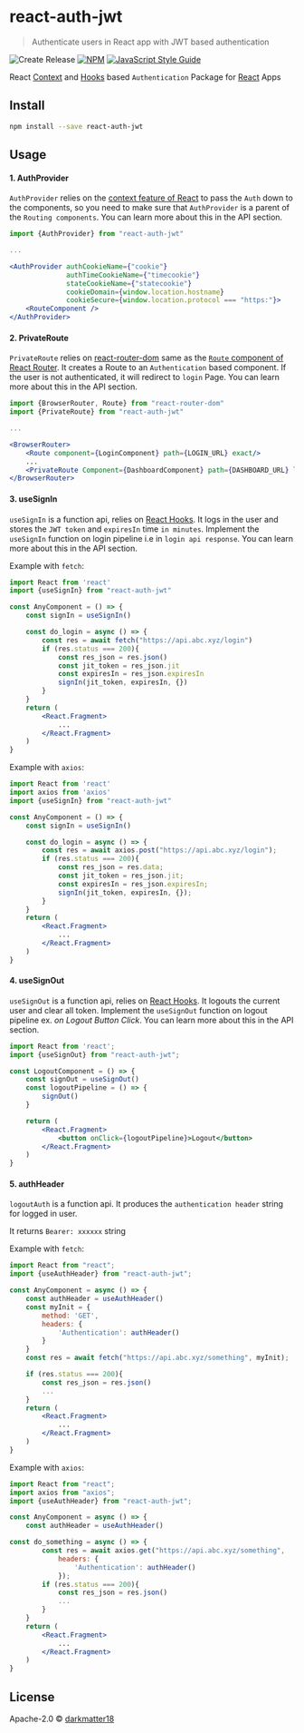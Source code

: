 # react-auth-jwt

> Authenticate users in React app with JWT based authentication

![Create Release](https://github.com/darkmatter18/react-auth-jwt/workflows/Create%20Release/badge.svg)
[![NPM](https://img.shields.io/npm/v/react-auth-jwt.svg)](https://www.npmjs.com/package/react-auth-jwt)
[![JavaScript Style Guide](https://img.shields.io/badge/code_style-standard-brightgreen.svg)](https://standardjs.com)

React [Context](https://reactjs.org/docs/context.html) and [Hooks](https://reactjs.org/docs/hooks-intro.html)
based `Authentication` Package for [React](https://reactjs.org/) Apps

## Install

```bash
npm install --save react-auth-jwt
```

## Usage

#### 1. AuthProvider

`AuthProvider` relies on the [context feature of React](https://reactjs.org/docs/context.html) to pass the `Auth` down
to the components, so you need to make sure that `AuthProvider` is a parent of the `Routing components`.
You can learn more about this in the API section.

```jsx
import {AuthProvider} from "react-auth-jwt"

...

<AuthProvider authCookieName={"cookie"}
              authTimeCookieName={"timecookie"}
              stateCookieName={"statecookie"}
              cookieDomain={window.location.hostname}
              cookieSecure={window.location.protocol === "https:"}>
    <RouteComponent />
</AuthProvider>
```

#### 2. PrivateRoute
`PrivateRoute` relies on [react-router-dom](https://reacttraining.com/react-router) same as the
[`Route` component of React Router](https://reacttraining.com/react-router/web/api/Route).
It creates a Route to an `Authentication` based component.
If the user is not authenticated, it will redirect to `login` Page.
You can learn more about this in the API section.

```jsx
import {BrowserRouter, Route} from "react-router-dom"
import {PrivateRoute} from "react-auth-jwt"

...

<BrowserRouter>
    <Route component={LoginComponent} path={LOGIN_URL} exact/>
    ...
    <PrivateRoute Component={DashboardComponent} path={DASHBOARD_URL} loginPath={LOGIN_URL} exact/>
</BrowserRouter>
```

#### 3. useSignIn
`useSignIn` is a function api, relies on [React Hooks](https://reactjs.org/docs/hooks-intro.html).
It logs in the user and stores the `JWT token` and `expiresIn` time `in minutes`.
Implement the `useSignIn` function on login pipeline i.e in `login api response`.
You can learn more about this in the API section.

Example with `fetch`:
```jsx
import React from 'react'
import {useSignIn} from "react-auth-jwt"

const AnyComponent = () => {
    const signIn = useSignIn()

    const do_login = async () => {
        const res = await fetch("https://api.abc.xyz/login")
        if (res.status === 200){
            const res_json = res.json()
            const jit_token = res_json.jit
            const expiresIn = res_json.expiresIn
            signIn(jit_token, expiresIn, {})
        }
    }
    return (
        <React.Fragment>
            ...
        </React.Fragment>
    )
}

```

Example with `axios`:
```jsx
import React from 'react'
import axios from 'axios'
import {useSignIn} from "react-auth-jwt"

const AnyComponent = () => {
    const signIn = useSignIn()

    const do_login = async () => {
        const res = await axios.post("https://api.abc.xyz/login");
        if (res.status === 200){
            const res_json = res.data;
            const jit_token = res_json.jit;
            const expiresIn = res_json.expiresIn;
            signIn(jit_token, expiresIn, {});
        }
    }
    return (
        <React.Fragment>
            ...
        </React.Fragment>
    )
}
```

#### 4. useSignOut

`useSignOut` is a function api, relies on [React Hooks](https://reactjs.org/docs/hooks-intro.html).
It logouts the current user and clear all token.
Implement the `useSignOut` function on logout pipeline ex. *on Logout Button Click*.
You can learn more about this in the API section.

```jsx
import React from 'react';
import {useSignOut} from "react-auth-jwt";

const LogoutComponent = () => {
    const signOut = useSignOut()
    const logoutPipeline = () => {
        signOut()
    }

    return (
        <React.Fragment>
            <button onClick={logoutPipeline}>Logout</button>
        </React.Fragment>
    )
}
```
#### 5. authHeader
`logoutAuth` is a function api. It produces the `authentication header` string for logged in user.

It returns `Bearer: xxxxxx` string

Example with `fetch`:
```jsx
import React from "react";
import {useAuthHeader} from "react-auth-jwt";

const AnyComponent = async () => {
    const authHeader = useAuthHeader()
    const myInit = {
        method: 'GET',
        headers: {
            'Authentication': authHeader()
        }
    }
    const res = await fetch("https://api.abc.xyz/something", myInit);

    if (res.status === 200){
        const res_json = res.json()
        ...
    }
    return (
        <React.Fragment>
            ...
        </React.Fragment>
    )
}
```

Example with `axios`:
```jsx
import React from "react";
import axios from "axios";
import {useAuthHeader} from "react-auth-jwt";

const AnyComponent = async () => {
    const authHeader = useAuthHeader()

const do_something = async () => {
        const res = await axios.get("https://api.abc.xyz/something",
            headers: {
                'Authentication': authHeader()
            });
        if (res.status === 200){
            const res_json = res.json()
            ...
        }
    }
    return (
        <React.Fragment>
            ...
        </React.Fragment>
    )
}
```

## License

Apache-2.0 © [darkmatter18](https://github.com/darkmatter18)
